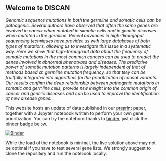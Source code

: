 ## Welcome to DISCAN

*Genomic sequence mutations in both the germline and somatic cells can be pathogenic. Several authors have observed that often the same genes are involved in cancer when mutated in somatic cells and in genetic diseases when mutated in the germline. Recent advances in high-throughput sequencing techniques have provided us with large databases of both types of mutations, allowing us to investigate this issue in a systematic way. Here we show that high-throughput data about the frequency of somatic mutations in the most common cancers can be used to predict the genes involved in abnormal phenotypes and diseases. The predictive power of somatic mutation patterns is largely independent of that of methods based on germline mutation frequency, so that they can be fruitfully integrated into algorithms for the prioritization of causal variants. Our results confirm the deep relationship between pathogenic mutations in somatic and germline cells, provide new insight into the common origin of cancer and genetic diseases and can be used to improve the identification of new disease genes.*


This website hosts an update of data published in our [preprint](https://doi.org/10.1101/120121) paper, together with a Jupyter notebook written to perform your own gene prioritization. You can try the notebook thanks to [binder](https://mybinder.org), just click the binder badge below.

[![Binder](https://mybinder.org/badge.svg)](https://mybinder.org/v2/gh/dawe/discan/master?urlpath=apps%2Fdiscan.ipynb)

While the load of the notebook is minimal, the live solution above may not be optimal if you have to test several gene lists. We strongly suggest to clone the repository and run the notebook locally.
